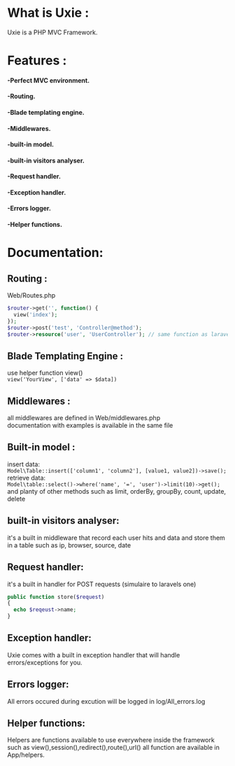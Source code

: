 # What is Uxie :

Uxie is a PHP MVC Framework.

# Features :
#### -Perfect MVC environment.
#### -Routing.
#### -Blade templating engine.
#### -Middlewares.
#### -built-in model.
#### -built-in visitors analyser.
#### -Request handler.
#### -Exception handler.
#### -Errors logger.
#### -Helper functions.

# Documentation:
## Routing :
Web/Routes.php  
```php
$router->get('', function() {  
  view('index');
});  
$router->post('test', 'Controller@method');  
$router->resource('user', 'UserController'); // same function as laravel 
```
## Blade Templating Engine :
use helper function view()  
`
view('YourView', ['data' => $data])
`
## Middlewares :
all middlewares are defined in Web/middlewares.php  
documentation with examples is available in the same file  
## Built-in model :
insert data:  
`
Model\Table::insert(['column1', 'column2'], [value1, value2])->save();
`  
retrieve data:  
`
Model\table::select()->where('name', '=', 'user')->limit(10)->get();
`  
and planty of other methods such as limit, orderBy, groupBy, count, update, delete  
## built-in visitors analyser:
it's a built in middleware that record each user hits and data and store them in a table
such as ip, browser, source, date
## Request handler:
it's a built in handler for POST requests (simulaire to laravels one)  
```php
public function store($request)  
{  
  echo $reqeust->name;  
}
```
## Exception handler:
Uxie comes with a built in exception handler that will handle errors/exceptions for you.
## Errors logger:
All errors occured during excution will be logged in log/All_errors.log
## Helper functions:
Helpers are functions available to use everywhere inside the framework such as view(),session(),redirect(),route(),url()
all function are available in App/helpers.
